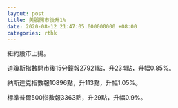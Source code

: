 ```yaml
---
layout: post
title: 美股開市後升1%
date: 2020-08-12 21:47:05.000000000 +08:00
categories: rthk
---
```


紐約股市上揚。

道瓊斯指數開市後15分鐘報27921點，升234點，升幅0.85%。

納斯達克指數報10896點，升113點，升幅1.05%。

標準普爾500指數報3363點，升29點，升幅0.9%。
